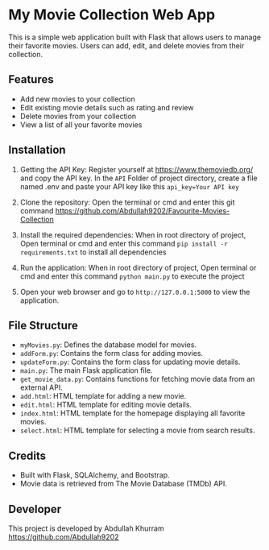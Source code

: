 # My Movie Collection Web App

This is a simple web application built with Flask that allows users to manage their favorite movies. Users can add, edit, and delete movies from their collection.

## Features

- Add new movies to your collection
- Edit existing movie details such as rating and review
- Delete movies from your collection
- View a list of all your favorite movies

## Installation

1. Getting the API Key:
Register yourself at <https://www.themoviedb.org/> and copy the API key. In the `API` Folder of project directory, create a file named .env and paste
your API key like this `api_key=Your API key`

2. Clone the repository:
Open the terminal or cmd and enter this git command <https://github.com/Abdullah9202/Favourite-Movies-Collection>

3. Install the required dependencies:
When in root directory of project, Open terminal or cmd and enter this command `pip install -r requirements.txt` to install all dependencies

4. Run the application:
When in root directory of project, Open terminal or cmd and enter this command `python main.py` to execute the project

5. Open your web browser and go to `http://127.0.0.1:5000` to view the application.

## File Structure

- `myMovies.py`: Defines the database model for movies.
- `addForm.py`: Contains the form class for adding movies.
- `updateForm.py`: Contains the form class for updating movie details.
- `main.py`: The main Flask application file.
- `get_movie_data.py`: Contains functions for fetching movie data from an external API.
- `add.html`: HTML template for adding a new movie.
- `edit.html`: HTML template for editing movie details.
- `index.html`: HTML template for the homepage displaying all favorite movies.
- `select.html`: HTML template for selecting a movie from search results.

## Credits

- Built with Flask, SQLAlchemy, and Bootstrap.
- Movie data is retrieved from The Movie Database (TMDb) API.

## Developer

This project is developed by Abdullah Khurram <https://github.com/Abdullah9202>
